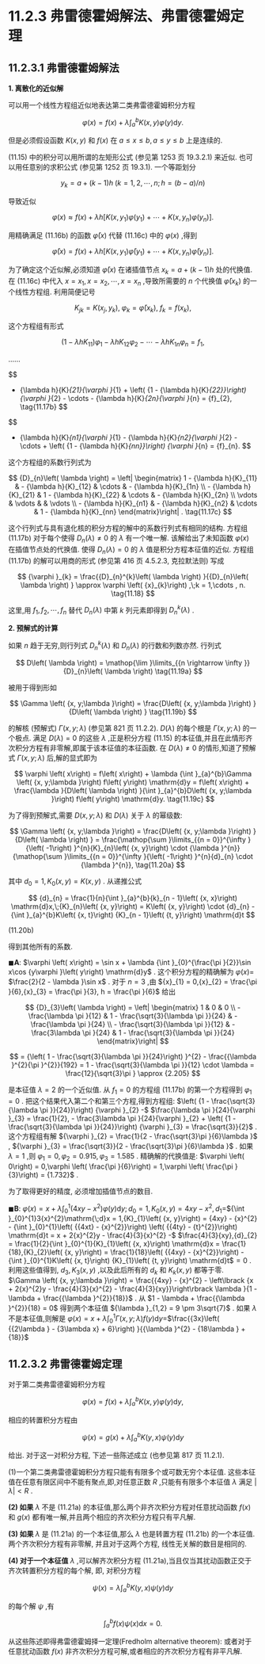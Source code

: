 # 11.2.3 弗雷德霍姆解法、弗雷德霍姆定理

## 11.2.3.1 弗雷德霍姆解法

**1. 离散化的近似解**

可以用一个线性方程组近似地表达第二类弗雷德霍姆积分方程

$$
\varphi \left( x\right)  = f\left( x\right)  + \lambda {\int }_{a}^{b}K\left( {x, y}\right) \varphi \left( y\right) \mathrm{d}y. \tag{11.15}
$$

但是必须假设函数 $K\left( {x, y}\right)$ 和 $f\left( x\right)$ 在 $a \leq  x \leq  b, a \leq  y \leq  b$ 上是连续的.

(11.15) 中的积分可以用所谓的左矩形公式 (参见第 1253 页 19.3.2.1) 来近似. 也可以用任意别的求积公式 (参见第 1252 页 19.3.1). 一个等距划分

$$
{y}_{k} = a + \left( {k - 1}\right) h\;\left( {k = 1,2,\cdots , n;h = \left( {b - a}\right) /n}\right)  \tag{11.16a}
$$

导致近似

$$
\varphi \left( x\right)  \approx  f\left( x\right)  + {\lambda h}\left\lbrack  {K\left( {x,{y}_{1}}\right) \varphi \left( {y}_{1}\right)  + \cdots  + K\left( {x,{y}_{n}}\right) \varphi \left( {y}_{n}\right) }\right\rbrack  . \tag{11.16b}
$$

用精确满足 (11.16b) 的函数 $\bar{\varphi }\left( x\right)$ 代替 (11.16c) 中的 $\varphi \left( x\right)$ ,得到

$$
\bar{\varphi }\left( x\right)  = f\left( x\right)  + {\lambda h}\left\lbrack  {K\left( {x,{y}_{1}}\right) \bar{\varphi }\left( {y}_{1}\right)  + \cdots  + K\left( {x,{y}_{n}}\right) \bar{\varphi }\left( {y}_{n}\right) }\right\rbrack  . \tag{11.16c}
$$

为了确定这个近似解,必须知道 $\bar{\varphi }\left( x\right)$ 在诸插值节点 ${x}_{k} = a + \left( {k - 1}\right) h$ 处的代换值. 在 (11.16c) 中代入 $x = {x}_{1}, x = {x}_{2},\cdots , x = {x}_{n}$ ,导致所需要的 $n$ 个代换值 $\bar{\varphi }\left( {x}_{k}\right)$ 的一个线性方程组. 利用简便记号

$$
{K}_{jk} = K\left( {{x}_{j},{y}_{k}}\right) ,\;{\varphi }_{k} = \bar{\varphi }\left( {x}_{k}\right) ,\;{f}_{k} = f\left( {x}_{k}\right) , \tag{11.17a}
$$

这个方程组有形式

$$
\left( {1 - {\lambda h}{K}_{11}}\right) {\varphi }_{1} - {\lambda h}{K}_{12}{\varphi }_{2} - \cdots  - {\lambda h}{K}_{1n}{\varphi }_{n} = {f}_{1},
$$

......

$$
- {\lambda h}{K}_{21}{\varphi }_{1} + \left( {1 - {\lambda h}{K}_{22}}\right) {\varphi }_{2} - \cdots  - {\lambda h}{K}_{2n}{\varphi }_{n} = {f}_{2}, \tag{11.17b}
$$

$$
- {\lambda h}{K}_{n1}{\varphi }_{1} - {\lambda h}{K}_{n2}{\varphi }_{2} - \cdots  + \left( {1 - {\lambda h}{K}_{nn}}\right) {\varphi }_{n} = {f}_{n}.
$$

这个方程组的系数行列式为

$$
{D}_{n}\left( \lambda \right)  = \left| \begin{matrix} 1 - {\lambda h}{K}_{11} &  - {\lambda h}{K}_{12} & \cdots &  - {\lambda h}{K}_{1n} \\   - {\lambda h}{K}_{21} & 1 - {\lambda h}{K}_{22} & \cdots &  - {\lambda h}{K}_{2n} \\  \vdots & \vdots & & \vdots \\   - {\lambda h}{K}_{n1} &  - {\lambda h}{K}_{n2} & \cdots & 1 - {\lambda h}{K}_{nn} \end{matrix}\right| . \tag{11.17c}
$$

这个行列式与具有退化核的积分方程的解中的系数行列式有相同的结构. 方程组 (11.17b) 对于每个使得 ${D}_{n}\left( \lambda \right)  \neq  0$ 的 $\lambda$ 有一个唯一解. 该解给出了未知函数 $\varphi \left( x\right)$ 在插值节点处的代换值. 使得 ${D}_{n}\left( \lambda \right)  = 0$ 的 $\lambda$ 值是积分方程本征值的近似. 方程组 (11.17b) 的解可以用商的形式 (参见第 416 页 4.5.2.3, 克拉默法则) 写成

$$
{\varphi }_{k} = \frac{{D}_{n}^{k}\left( \lambda \right) }{{D}_{n}\left( \lambda \right) } \approx  \varphi \left( {x}_{k}\right) ,\;k = 1,\cdots , n. \tag{11.18}
$$

这里,用 ${f}_{1},{f}_{2},\cdots ,{f}_{n}$ 替代 ${D}_{n}\left( \lambda \right)$ 中第 $k$ 列元素即得到 ${D}_{n}^{k}\left( \lambda \right)$ .

**2. 预解式的计算**

如果 $n$ 趋于无穷,则行列式 ${D}_{n}^{k}\left( \lambda \right)$ 和 ${D}_{n}\left( \lambda \right)$ 的行数和列数亦然. 行列式

$$
D\left( \lambda \right)  = \mathop{\lim }\limits_{{n \rightarrow  \infty }}{D}_{n}\left( \lambda \right)  \tag{11.19a}
$$

被用于得到形如

$$
\Gamma \left( {x, y;\lambda }\right)  = \frac{D\left( {x, y;\lambda }\right) }{D\left( \lambda \right) } \tag{11.19b}
$$

的解核 (预解式) $\Gamma \left( {x, y;\lambda }\right)$ (参见第 821 页 11.2.2). $D\left( \lambda \right)$ 的每个根是 $\Gamma \left( {x, y;\lambda }\right)$ 的一个极点. 满足 $D\left( \lambda \right)  = 0$ 的这些 $\lambda$ ,正是积分方程 (11.15) 的本征值,并且在此情形齐次积分方程有非零解,即属于该本征值的本征函数. 在 $D\left( \lambda \right)  \neq  0$ 的情形,知道了预解式 $\Gamma \left( {x, y;\lambda }\right)$ 后,解的显式即为

$$
\varphi \left( x\right)  = f\left( x\right)  + \lambda {\int }_{a}^{b}\Gamma \left( {x, y;\lambda }\right) f\left( y\right) \mathrm{d}y = f\left( x\right)  + \frac{\lambda }{D\left( \lambda \right) }{\int }_{a}^{b}D\left( {x, y;\lambda }\right) f\left( y\right) \mathrm{d}y. \tag{11.19c}
$$

为了得到预解式,需要 $D\left( {x, y;\lambda }\right)$ 和 $D\left( \lambda \right)$ 关于 $\lambda$ 的幂级数:

$$
\Gamma \left( {x, y;\lambda }\right)  = \frac{D\left( {x, y;\lambda }\right) }{D\left( \lambda \right) } = \frac{\mathop{\sum }\limits_{{n = 0}}^{\infty }{\left( -1\right) }^{n}{K}_{n}\left( {x, y}\right)  \cdot  {\lambda }^{n}}{\mathop{\sum }\limits_{{n = 0}}^{\infty }{\left( -1\right) }^{n}{d}_{n} \cdot  {\lambda }^{n}}, \tag{11.20a}
$$

其中 ${d}_{0} = 1,{K}_{0}\left( {x, y}\right)  = K\left( {x, y}\right)$ . 从递推公式

$$
{d}_{n} = \frac{1}{n}{\int }_{a}^{b}{k}_{n - 1}\left( {x, x}\right) \mathrm{d}x,\;{K}_{n}\left( {x, y}\right)  = K\left( {x, y}\right)  \cdot  {d}_{n} - {\int }_{a}^{b}K\left( {x, t}\right) {K}_{n - 1}\left( {t, y}\right) \mathrm{d}t
$$

(11.20b)

得到其他所有的系数.

$\blacksquare \mathbf{A}$: $\varphi \left( x\right)  = \sin x + \lambda {\int }_{0}^{\frac{\pi }{2}}\sin x\cos {y\varphi }\left( y\right) \mathrm{d}y$ . 这个积分方程的精确解为 $\varphi \left( x\right)  =$ $\frac{2}{2 - \lambda }\sin x$ . 对于 $n = 3$ ,由 ${x}_{1} = 0,{x}_{2} = \frac{\pi }{6},{x}_{3} = \frac{\pi }{3}, h = \frac{\pi }{6}$ 给出

$$
{D}_{3}\left( \lambda \right)  = \left| \begin{matrix} 1 & 0 & 0 \\   - \frac{\lambda \pi }{12} & 1 - \frac{\sqrt{3}{\lambda \pi }}{24} &  - \frac{\lambda \pi }{24} \\   - \frac{\sqrt{3}{\lambda \pi }}{12} &  - \frac{3\lambda \pi }{24} & 1 - \frac{\sqrt{3}{\lambda \pi }}{24} \end{matrix}\right|
$$

$$
= {\left( 1 - \frac{\sqrt{3}{\lambda \pi }}{24}\right) }^{2} - \frac{{\lambda }^{2}{\pi }^{2}}{192} = 1 - \frac{\sqrt{3}{\lambda \pi }}{12} \cdot  \lambda  = \frac{12}{\sqrt{3}\pi } \approx  {2.205}
$$

是本征值 $\lambda  = 2$ 的一个近似值. 从 ${f}_{1} = 0$ 的方程组 (11.17b) 的第一个方程得到 ${\varphi }_{1} = 0$ . 把这个结果代入第二个和第三个方程,得到方程组: $\left( {1 - \frac{\sqrt{3}{\lambda \pi }}{24}}\right) {\varphi }_{2} -$ $\frac{\lambda \pi }{24}{\varphi }_{3} = \frac{1}{2}, - \frac{3\lambda \pi }{24}{\varphi }_{2} + \left( {1 - \frac{\sqrt{3}{\lambda \pi }}{24}}\right) {\varphi }_{3} = \frac{\sqrt{3}}{2}$ . 这个方程组有解 ${\varphi }_{2} = \frac{1}{2 - \frac{\sqrt{3}\pi }{6}\lambda }$ , ${\varphi }_{3} = \frac{\sqrt{3}}{2 - \frac{\sqrt{3}\pi }{6}\lambda }$ . 如果 $\lambda  = 1$ ,则 ${\varphi }_{1} = 0,{\varphi }_{2} = {0.915},{\varphi }_{3} = {1.585}$ . 精确解的代换值是: $\varphi \left( 0\right)  = 0,\varphi \left( \frac{\pi }{6}\right)  = 1,\varphi \left( \frac{\pi }{3}\right)  = {1.732}$ .

为了取得更好的精度, 必须增加插值节点的数目.

$\blacksquare \mathbf{B}$: $\varphi \left( x\right)  = x + \lambda {\int }_{0}^{1}\left( {{4xy} - {x}^{2}}\right) \varphi \left( y\right) \mathrm{d}y;{d}_{0} = 1,{K}_{0}\left( {x, y}\right)  = {4xy} - {x}^{2},{d}_{1} =$${\int }_{0}^{1}3{x}^{2}\mathrm{\;d}x = 1,{K}_{1}\left( {x, y}\right)  = {4xy} - {x}^{2} - {\int }_{0}^{1}\left( {{4xt} - {x}^{2}}\right) \left( {{4ty} - {t}^{2}}\right) \mathrm{d}t = x + 2{x}^{2}y - \frac{4}{3}{x}^{2} -$ $\frac{4}{3}{xy},{d}_{2} = \frac{1}{2}{\int }_{0}^{1}{K}_{1}\left( {x, x}\right) \mathrm{d}x = \frac{1}{18},{K}_{2}\left( {x, y}\right)  = \frac{1}{18}\left( {{4xy} - {x}^{2}}\right)  - {\int }_{0}^{1}K\left( {x, t}\right) {K}_{1}\left( {t, y}\right) \mathrm{d}t$$= 0$ . 利用这些值得到, ${d}_{3},{K}_{3}\left( {x, y}\right)$ ,以及此后所有的 ${d}_{k}$ 和 ${K}_{k}\left( {x, y}\right)$ 都等于零. $\Gamma \left( {x, y;\lambda }\right)  = \frac{{4xy} - {x}^{2} - \left\lbrack  {x + 2{x}^{2}y - \frac{4}{3}{x}^{2} - \frac{4}{3}{xy}}\right\rbrack  \lambda }{1 - \lambda  + \frac{{\lambda }^{2}}{18}}$ . 从 $1 - \lambda  + \frac{{\lambda }^{2}}{18} = 0$ 得到两个本征值 ${\lambda }_{1,2} = 9 \pm  3\sqrt{7}$ . 如果 $\lambda$ 不是本征值,则解是 $\varphi \left( x\right)  = x + \lambda {\int }_{0}^{1}\Gamma \left( {x, y;\lambda }\right) f\left( y\right) \mathrm{d}y =$$\frac{{3x}\left( {{2\lambda } - {3\lambda x} + 6}\right) }{{\lambda }^{2} - {18\lambda } + {18}}$

## 11.2.3.2 弗雷德霍姆定理

对于第二类弗雷德霍姆积分方程

$$
\varphi \left( x\right)  = f\left( x\right)  + \lambda {\int }_{a}^{b}K\left( {x, y}\right) \varphi \left( y\right) \mathrm{d}y, \tag{11.21a}
$$

相应的转置积分方程由

$$
\psi \left( x\right)  = g\left( x\right)  + \lambda {\int }_{a}^{b}K\left( {y, x}\right) \psi \left( y\right) \mathrm{d}y \tag{11.21b}
$$

给出. 对于这一对积分方程, 下述一些陈述成立 (也参见第 817 页 11.2.1).

(1)一个第二类弗雷德霍姆积分方程只能有有限多个或可数无穷个本征值. 这些本征值在任意有限区间中不能有聚点,即,对任意正数 $R$ ,只能有有限多个本征值 $\lambda$ 满足 $\left| \lambda \right|  < R$ .

**(2) 如果** $\lambda$ 不是 (11.21a) 的本征值,那么两个非齐次积分方程对任意扰动函数 $f\left( x\right)$ 和 $g\left( x\right)$ 都有唯一解,并且两个相应的齐次积分方程只有平凡解.

**(3) 如果** $\lambda$ 是 (11.21a) 的一个本征值,那么 $\lambda$ 也是转置方程 (11.21b) 的一个本征值. 两个齐次积分方程有非零解, 并且对于这两个方程, 线性无关解的数目是相同的.

**(4) 对于一个本征值** $\lambda$ ,可以解齐次积分方程 (11.21a),当且仅当其扰动函数正交于齐次转置积分方程的每个解, 即, 对积分方程

$$
\psi \left( x\right)  = \lambda {\int }_{a}^{b}K\left( {y, x}\right) \psi \left( y\right) \mathrm{d}y \tag{11.22a}
$$

的每个解 $\psi$ ,有

$$
{\int }_{a}^{b}f\left( x\right) \psi \left( x\right) \mathrm{d}x = 0. \tag{11.22b}
$$

从这些陈述即得弗雷德霍姆择一定理(Fredholm alternative theorem): 或者对于任意扰动函数 $f\left( x\right)$ 非齐次积分方程可解,或者相应的齐次积分方程有非平凡解.
